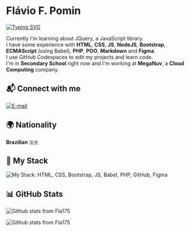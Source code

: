 # Flávio F. Pomin

[![Typing SVG](https://readme-typing-svg.demolab.com?font=Fira+Code&weight=600&size=17&pause=1000&color=16A3C7&random=false&width=460&height=40&lines=Hello%2C+My+name+is+Flávio+F.+Pomin!+%F0%9F%91%BE)](https://git.io/typing-svg)

Currently I'm learning about JQuery, a JavaScript library.  
I have some experience with **HTML**, **CSS**, **JS**, **NodeJS**, **Bootstrap**, **ECMAScript** (using Babel), **PHP**, **POO**, **Markdown** and **Figma**.  
I use GitHub Codespaces to edit my projects and learn code.  
I'm in **Secondary School** right now and I'm working at **MegaNuv**, a **Cloud Computing** company.

## 📬 Connect with me

[![E-mail](https://img.shields.io/badge/-Email-000?style=for-the-badge&logo=microsoft-outlook&logoColor=FF00F6)](mailto:flaviofpomin@gmail.com)

## 🌍 Nationality

**Brazilian** 🇧🇷

## 🚀 My Stack

  ![My Stack: HTML, CSS, Bootstrap, JS, Babel, PHP, GitHub, Figma](https://skillicons.dev/icons?i=html,css,bootstrap,js,babel,php,github,figma)

## 📊 GitHub Stats

  ![Github stats from Fla175](https://github-readme-stats.vercel.app/api/top-langs/?username=Fla175&layout=compact&theme=dark)

  ![Github stats from Fla175](https://github-readme-stats.vercel.app/api?username=Fla175&show_icons=true&theme=dark)
